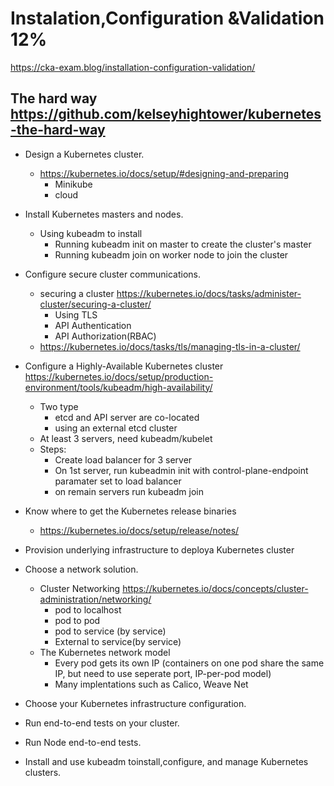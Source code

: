 # Instalation,Configuration &Validation 12%
https://cka-exam.blog/installation-configuration-validation/

  ## The hard way https://github.com/kelseyhightower/kubernetes-the-hard-way

 * Design a Kubernetes cluster.
   * https://kubernetes.io/docs/setup/#designing-and-preparing
     * Minikube
     * cloud

 * Install Kubernetes masters and nodes.
   * Using kubeadm to install
     * Running kubeadm init on master to create the cluster's master
     * Running kubeadm join on worker node to join the cluster

 * Configure secure cluster communications.
   * securing a cluster https://kubernetes.io/docs/tasks/administer-cluster/securing-a-cluster/
     * Using TLS
     * API Authentication
     * API Authorization(RBAC)
   * https://kubernetes.io/docs/tasks/tls/managing-tls-in-a-cluster/   


 * Configure a Highly-Available Kubernetes cluster https://kubernetes.io/docs/setup/production-environment/tools/kubeadm/high-availability/
 
   * Two type
     * etcd and API server are co-located
     * using an external etcd cluster
   * At least 3 servers, need kubeadm/kubelet
   * Steps: 
     * Create load balancer for 3 server
     * On 1st server, run kubeadmin init with control-plane-endpoint paramater set to load balancer 
     * on remain servers run kubeadm join

 * Know where to get the Kubernetes release binaries
   * https://kubernetes.io/docs/setup/release/notes/

 * Provision underlying infrastructure to deploya Kubernetes cluster

 * Choose a network solution.
   * Cluster Networking https://kubernetes.io/docs/concepts/cluster-administration/networking/
     * pod to localhost
     * pod to pod
     * pod to service (by service)
     * External to service(by service)
   * The Kubernetes network model
     * Every pod gets its own IP (containers on one pod share the same IP, but need to use seperate port, IP-per-pod model)
     * Many implentations such as Calico, Weave Net

 * Choose your Kubernetes infrastructure configuration.

 * Run end-to-end tests on your cluster.

 * Run Node end-to-end tests.
 
 * Install and use kubeadm toinstall,configure, and manage Kubernetes clusters.